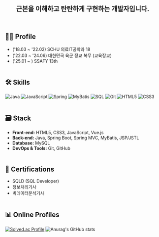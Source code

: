 <h2 align="center">
  근본을 이해하고 탄탄하게 구현하는 개발자입니다.
</h2>
<br>


## 🙋‍♂️ Profile
- ('18.03 ~ '22.02) SCHU 의료IT공학과 18 
- ('22.03 ~ '24.06) 대한민국 육군 장교 복무 (교육장교)
- ('25.01 ~ ) SSAFY 13th 
<br><br>

## 🛠️ Skills
![Java](https://img.shields.io/badge/Java-ED8B00?style=for-the-badge&logo=java&logoColor=white)
![JavaScript](https://img.shields.io/badge/JavaScript-F7DF1E?style=for-the-badge&logo=javascript&logoColor=black)
![Spring](https://img.shields.io/badge/Spring-6DB33F?style=for-the-badge&logo=spring&logoColor=white)
![MyBatis](https://img.shields.io/badge/MyBatis-000000?style=for-the-badge&logo=mybatis&logoColor=white)
![SQL](https://img.shields.io/badge/SQL-4479A1?style=for-the-badge&logo=sqlite&logoColor=white)
![Git](https://img.shields.io/badge/Git-F05032?style=for-the-badge&logo=git&logoColor=white)
![HTML5](https://img.shields.io/badge/HTML5-E34F26?style=for-the-badge&logo=html5&logoColor=white)
![CSS3](https://img.shields.io/badge/CSS3-1572B6?style=for-the-badge&logo=css3&logoColor=white)
<br><br>

## 🗃️ Stack
- **Front-end:** HTML5, CSS3, JavaScript, Vue.js
- **Back-end:** Java, Spring Boot, Spring MVC, MyBatis, JSP/JSTL
- **Database:** MySQL
- **DevOps & Tools:** Git, GitHub
<br><br>

## 📜 Certifications
- SQLD (SQL Developer)  
- 정보처리기사  
- 빅데이터분석기사
<br><br>

## 📊 Online Profiles
[![Solved.ac Profile](http://mazassumnida.wtf/api/v2/generate_badge?boj=rbtjd0312)](https://solved.ac/rbtjd0312/)
![Anurag's GitHub stats](https://github-readme-stats.vercel.app/api?username=kyusung22&show_icons=true&theme=dark)


